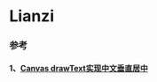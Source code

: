 # Lianzi
### 参考
#### 1、[Canvas drawText实现中文垂直居中](http://blog.csdn.net/hursing/article/details/18703599)
